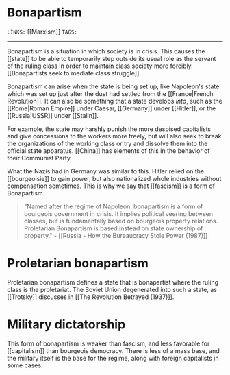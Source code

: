 # Bonapartism
`LINKS:` [[Marxism]]
`TAGS:`

---
Bonapartism is a situation in which society is in crisis. This causes the [[state]] to be able to temporarily step outside its usual role as the servant of the ruling class in order to maintain class society more forcibly. [[Bonapartists seek to mediate class struggle]]. 

 Bonapartism can arise when the state is being set up, like Napoleon's state which was set up just after the dust had settled from the [[France|French Revolution]]. It can also be something that a state develops *into*, such as the [[Rome|Roman Empire]] under Caesar, [[Germany]] under [[Hitler]], or the [[Russia|USSR]] under [[Stalin]]. 

For example, the state may harshly punish the more despised capitalists and give concessions to the workers more freely, but will also seek to break the organizations of the working class or try and dissolve them into the official state apparatus. [[China]] has elements of this in the behavior of their Communist Party. 

What the Nazis had in Germany was similar to this. Hitler relied on the [[bourgeoisie]] to gain power, but also nationalized whole industries without compensation sometimes. This is why we say that [[fascism]] is a form of Bonapartism.

> "Named after the regime of Napoleon, bonapartism is a form of bourgeois government in crisis. It implies political veering between classes, but is fundamentally based on bourgeois property relations. Proletarian Bonapartism is based instead on state ownership of property." 
> \- [[Russia - How the Bureaucracy Stole Power (1987)]]

# Proletarian bonapartism
Proletarian bonapartism defines a state that is bonapartist where the ruling class is the proletariat. The Soviet Union degenerated into such a state, as [[Trotsky]] discusses in [[The Revolution Betrayed (1937)]]. 

# Military dictatorship
This form of bonapartism is weaker than fascism, and less favorable for [[capitalism]] than bourgeois democracy. There is less of a mass base, and the military itself is the base for the regime, along with foreign capitalists in some cases. 